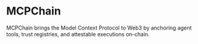 # MCPChain
MCPChain brings the Model Context Protocol to Web3 by anchoring agent tools, trust registries, and attestable executions on-chain.
